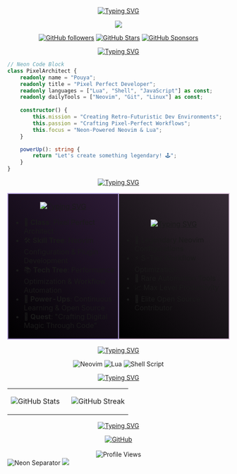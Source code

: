 <div align="center">

[![Typing SVG](https://readme-typing-svg.demolab.com?font=Press+Start+2P&size=25&duration=4000&pause=1000&color=B19CD9&center=true&vCenter=true&random=false&width=800&height=100&lines=Welcome+to+my+Digital+Realm+%F0%9F%8E%AE)](https://git.io/typing-svg)

<a href="https://github.com/Pouya-bit">
    <img src="https://github-stats-alpha.vercel.app/api?username=Pouya-bit&cc=000000&tc=B19CD9&ic=D8BFD8&bc=0000">
</a>

<br>

[![GitHub followers](https://img.shields.io/github/followers/Pouya-bit?logo=GitHub&style=for-the-badge&color=B19CD9)](https://github.com/Pouya-bit)
[![GitHub Stars](https://img.shields.io/github/stars/Pouya-bit?logo=github&style=for-the-badge&color=D8BFD8)](https://github.com/Pouya-bit)
[![GitHub Sponsors](https://img.shields.io/github/sponsors/Pouya-bit?logo=githubsponsors&style=for-the-badge&color=B19CD9)](https://github.com/sponsors/Pouya-bit)

</div>

<div align="center">

[![Typing SVG](https://readme-typing-svg.demolab.com?font=Press+Start+2P&size=20&duration=1&color=B19CD9&center=true&vCenter=true&repeat=false&width=400&height=40&lines=Quick+Impact+%F0%9F%8E%AE)](https://git.io/typing-svg)

</div>

```typescript
// Neon Code Block
class PixelArchitect {
    readonly name = "Pouya";
    readonly title = "Pixel Perfect Developer";
    readonly languages = ["Lua", "Shell", "JavaScript"] as const;
    readonly dailyTools = ["Neovim", "Git", "Linux"] as const;
    
    constructor() {
        this.mission = "Creating Retro-Futuristic Dev Environments";
        this.passion = "Crafting Pixel-Perfect Workflows";
        this.focus = "Neon-Powered Neovim & Lua";
    }

    powerUp(): string {
        return "Let's create something legendary! 🕹️";
    }
}
```

<div align="center">

[![Typing SVG](https://readme-typing-svg.demolab.com?font=Press+Start+2P&size=20&duration=1&color=B19CD9&center=true&vCenter=true&repeat=false&width=400&height=40&lines=Professional+Summary+%E2%9A%A1)](https://git.io/typing-svg)

</div>

<table>
<tr>
<td width="50%" style="background: linear-gradient(45deg, #000000, #2D1B36); border: 2px solid #B19CD9;">

<div align="center">

[![Typing SVG](https://readme-typing-svg.demolab.com?font=Press+Start+2P&size=15&duration=1&color=B19CD9&center=true&vCenter=true&repeat=false&width=300&height=30&lines=Developer+Profile+%F0%9F%95%B9)](https://git.io/typing-svg)

</div>

- 🎯 **Class**: Pixel Perfect Architect
- 🛠️ **Skill Tree**: Neovim Configuration & Plugin Development
- 📚 **Tech Tree**: Performance Optimization & Workflow Automation
- 🌱 **Power-Ups**: Continuous Learning & Open Source
- 🎨 **Quest**: "Crafting Digital Magic Through Code"

</td>
<td width="50%" style="background: linear-gradient(45deg, #000000, #362B36); border: 2px solid #D8BFD8;">

<div align="center">

[![Typing SVG](https://readme-typing-svg.demolab.com?font=Press+Start+2P&size=15&duration=1&color=D8BFD8&center=true&vCenter=true&repeat=false&width=300&height=30&lines=Achievement+Unlocked+%F0%9F%8F%86)](https://git.io/typing-svg)

</div>

- 🚀 Legendary Neovim Configurations
- ⚡ S-Tier Workflow Optimization
- 🔧 Rare Automation Tools
- 📈 Max Level Productivity
- 🌟 Elite Open Source Contributor

</td>
</tr>
</table>

<div align="center">

[![Typing SVG](https://readme-typing-svg.demolab.com?font=Press+Start+2P&size=20&duration=1&color=B19CD9&center=true&vCenter=true&repeat=false&width=400&height=40&lines=Technology+Arsenal+%F0%9F%9B%A0)](https://git.io/typing-svg)

![Neovim](https://img.shields.io/badge/Neovim-%2357A143.svg?&style=for-the-badge&logo=neovim&logoColor=black&color=B19CD9)
![Lua](https://img.shields.io/badge/Lua-2C2D72?style=for-the-badge&logo=lua&logoColor=black&color=D8BFD8)
![Shell Script](https://img.shields.io/badge/Shell_Script-121011?style=for-the-badge&logo=gnu-bash&logoColor=black&color=B19CD9)

</div>

<div align="center">

[![Typing SVG](https://readme-typing-svg.demolab.com?font=Press+Start+2P&size=20&duration=1&color=B19CD9&center=true&vCenter=true&repeat=false&width=400&height=40&lines=Performance+Metrics+%F0%9F%93%8A)](https://git.io/typing-svg)

</div>

<div align="center">
<table>
<tr>
<td width="50%">

![GitHub Stats](https://github-readme-stats.vercel.app/api?username=pouya-bit&show_icons=true&theme=radical&hide_border=true&title_color=B19CD9&text_color=D8BFD8&icon_color=B19CD9&bg_color=000000)

</td>
<td width="50%">

![GitHub Streak](https://github-readme-streak-stats.herokuapp.com/?user=pouya-bit&theme=radical&hide_border=true&ring=B19CD9&fire=D8BFD8&currStreakLabel=B19CD9&sideLabels=D8BFD8&background=000000)

</td>
</tr>
</table>
</div>

<div align="center">

[![Typing SVG](https://readme-typing-svg.demolab.com?font=Press+Start+2P&size=20&duration=1&color=B19CD9&center=true&vCenter=true&repeat=false&width=400&height=40&lines=Let's+Connect+%F0%9F%95%B9)](https://git.io/typing-svg)

<a href="https://github.com/Pouya-bit">
    <img src="https://img.shields.io/badge/Join_My_Quest-100000?style=for-the-badge&logo=github&logoColor=black&color=B19CD9" alt="GitHub"/>
</a>

<br>
<br>

<img src="https://komarev.com/ghpvc/?username=pouya-bit&label=Visitors&color=B19CD9&style=pixel" alt="Profile Views"/>

</div>

<!-- Neon Footer -->
<img src="https://i.imgur.com/waxVImv.png" alt="Neon Separator">
<img src="https://raw.githubusercontent.com/trinib/trinib/snake/github-contribution-grid-snake-dark.svg"> 